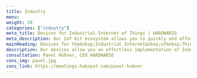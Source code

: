 ```yaml
---
title: Industry
menu:
weight: 20
categories: ["industry"]
meta_title: Devices for Industrial Internet of Things | HARDWARIO
meta_description: Our IoT Kit ecosystem allows you to quickly and affordably realise Industry 4.0 pilot projects in areas of predictive maintenance, production monitoring or work environment comfort monitoring.
mainHeading: Devices for the&nbsp;Industrial Internet&nbsp;of&nbsp;Things
description: Our devices allow you an effortless implementation of Industry 4.0 projects in the areas of predictive maintenance, production monitoring or monitoring the comfort of the working environment.
consultation: Pavel Hübner, CEO HARDWARIO
cons_img: pavel.jpg
cons_link: https://meetings.hubspot.com/pavel-hubner
---
```

